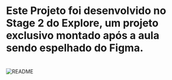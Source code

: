 # <h1>Este Projeto foi desenvolvido no Stage 2 do Explore, um projeto exclusivo montado após a aula sendo espelhado do Figma.<h1>
 
![README](https://user-images.githubusercontent.com/108701750/186541795-463e5ba9-6a45-47ee-9e4c-229cf868f72b.png)

